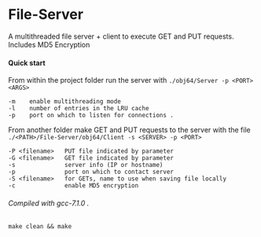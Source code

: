 # File-Server    
A multithreaded file server + client to execute GET and PUT requests. Includes MD5 Encryption  

#### Quick start  
From within the project folder run the server with `./obj64/Server -p <PORT> <ARGS>`  
````
-m    enable multithreading mode  
-l    number of entries in the LRU cache  
-p    port on which to listen for connections . 
````
From another folder make GET and PUT requests to the server with the file `./<PATH>/File-Server/obj64/Client -s <SERVER> -p <PORT>`  
````
-P <filename>   PUT file indicated by parameter  
-G <filename>   GET file indicated by parameter  
-s              server info (IP or hostname)  
-p              port on which to contact server  
-S <filename>   for GETs, name to use when saving file locally  
-c              enable MD5 encryption   
````
###### Compiled with gcc-7.1.0 . 
`make clean && make`
